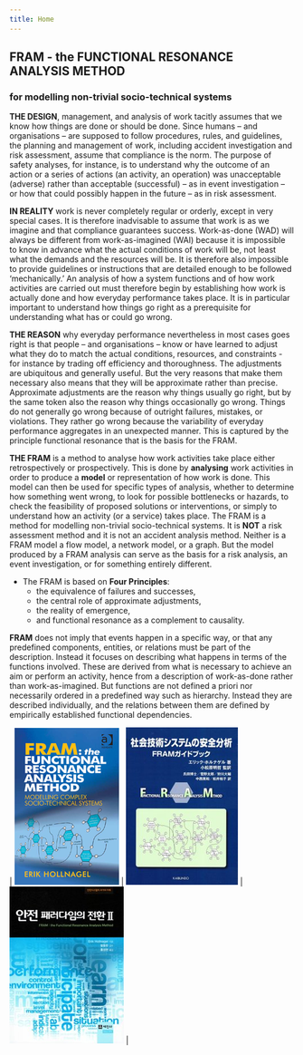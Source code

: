 ```yaml
---
title: Home
---
```


## FRAM - the FUNCTIONAL RESONANCE ANALYSIS METHOD
### for modelling non-trivial socio-technical systems

**THE DESIGN**, management, and analysis of work tacitly assumes that we know how things are done or should be done. Since humans – and organisations – are supposed to follow procedures, rules, and guidelines, the planning and management of work, including accident investigation and risk assessment, assume that compliance is the norm. The purpose of safety analyses, for instance, is to understand why the outcome of an action or a series of actions (an activity, an operation) was unacceptable (adverse) rather than acceptable (successful) – as in event investigation – or how that could possibly happen in the future – as in risk assessment.

**IN REALITY** work is never completely regular or orderly, except in very special cases. It is therefore inadvisable to assume that work is as we imagine and that compliance guarantees success. Work-as-done (WAD) will always be different from work-as-imagined (WAI) because it is impossible to know in advance what the actual conditions of work will be, not least what the demands and the resources will be. It is therefore also impossible to provide guidelines or instructions that are detailed enough to be followed ‘mechanically.’ An analysis of how a system functions and of how work activities are carried out must therefore begin by establishing how work is actually done and how everyday performance takes place. It is in particular important to understand how things go right as a prerequisite for understanding what has or could go wrong.

**THE REASON** why everyday performance nevertheless in most cases goes right is that people – and organisations – know or have learned to adjust what they do to match the actual conditions, resources, and constraints - for instance by trading off efficiency and thoroughness. The adjustments are ubiquitous and generally useful. But the very reasons that make them necessary also means that they will be approximate rather than precise. Approximate adjustments are the reason why things usually go right, but by the same token also the reason why things occasionally go wrong. Things do not generally go wrong because of outright failures, mistakes, or violations. They rather go wrong because the variability of everyday performance aggregates in an unexpected manner. This is captured by the principle functional resonance that is the basis for the FRAM.

**THE FRAM** is a method to analyse how work activities take place either retrospectively or prospectively. This is done by **analysing** work activities in order to produce a **model** or representation of how work is done. This model can then be used for specific types of analysis, whether to determine how something went wrong, to look for possible bottlenecks or hazards, to check the feasibility of proposed solutions or interventions, or simply to understand how an activity (or a service) takes place. The FRAM is a method for modelling non-trivial socio-technical systems. It is **NOT** a risk assessment method and it is not an accident analysis method. Neither is a FRAM model a flow model, a network model, or a graph. But the model produced by a FRAM analysis can serve as the basis for a risk analysis, an event investigation, or for something entirely different.

- The FRAM is based on **Four Principles**:
  - the equivalence of failures and successes,  
  - the central role of approximate adjustments,  
  - the reality of emergence,  
  - and functional resonance as a complement to causality.

**FRAM** does not imply that events happen in a specific way, or that any predefined components, entities, or relations must be part of the description. Instead it focuses on describing what happens in terms of the functions involved. These are derived from what is necessary to achieve an aim or perform an activity, hence from a description of work-as-done rather than work-as-imagined. But functions are not defined a priori nor necessarily ordered in a predefined way such as hierarchy. Instead they are described individually, and the relations between them are defined by empirically established functional dependencies.

| ![FRAM book cover](/assets/images/FRAM_book1.png) | ![FRAM book cover (Japenese)](/assets/images/FRAM_book2.png) | ![FRAM book cover (Korean)](/assets/images/FRAM_book3.png) |
